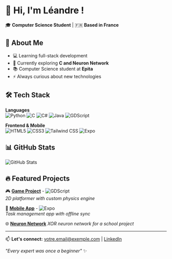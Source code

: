 # 👋 Hi, I'm Léandre !

🎓 **Computer Science Student** | 🇫🇷 **Based in France**

## 🚀 About Me
- 💻 Learning full-stack development
- 🌱 Currently exploring **C and Neuron Network**
- 📚 Computer Science student at **Epita**
- ⚡ Always curious about new technologies

## 🛠️ Tech Stack

**Languages**  
![Python](https://img.shields.io/badge/-Python-3776AB?style=flat&logo=python&logoColor=white)
![C](https://img.shields.io/badge/-C-A8B9CC?style=flat&logo=c&logoColor=black)
![C#](https://img.shields.io/badge/-C%23-239120?style=flat&logo=csharp&logoColor=white)
![Java](https://img.shields.io/badge/-Java-007396?style=flat&logo=java&logoColor=white)
![GDScript](https://img.shields.io/badge/-GDScript-478CBF?style=flat&logo=godot-engine&logoColor=white)

**Frontend & Mobile**  
![HTML5](https://img.shields.io/badge/-HTML5-E34F26?style=flat&logo=html5&logoColor=white)
![CSS3](https://img.shields.io/badge/-CSS3-1572B6?style=flat&logo=css3&logoColor=white)
![Tailwind CSS](https://img.shields.io/badge/-Tailwind%20CSS-06B6D4?style=flat&logo=tailwindcss&logoColor=white)
![Expo](https://img.shields.io/badge/-Expo-000020?style=flat&logo=expo&logoColor=white)

## 📊 GitHub Stats
![GitHub Stats](https://github-readme-stats.vercel.app/api?username=Leandre20c&show_icons=true&theme=radical&hide_border=true)

## 🔥 Featured Projects

🎮 **[Game Project](https://github.com/Leandre20c/veskilesbuches)** - ![GDScript](https://img.shields.io/badge/-GDScript-478CBF?style=flat&logo=godot-engine&logoColor=white)  
*2D platformer with custom physics engine*

📱 **[Mobile App](https://github.com/Leandre20c/epita-timetable)** - ![Expo](https://img.shields.io/badge/-Expo-000020?style=flat&logo=expo&logoColor=white)  
*Task management app with offline sync*

🌐 **[Neuron Network]([https://github.com/username/repo](https://github.com/Leandre20c/XOR-neuron-network))**
*XOR neuron network for a school project*

---

📫 **Let's connect:** [votre.email@exemple.com](mailto:votre.email@exemple.com) | [LinkedIn](https://linkedin.com/in/votre-profil)

*"Every expert was once a beginner"* ✨
